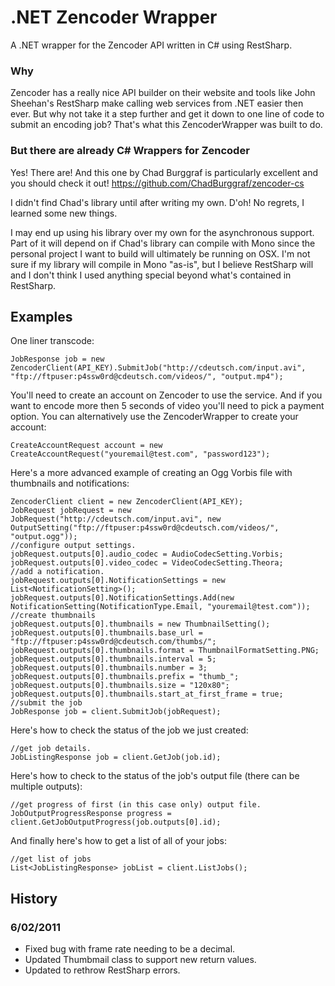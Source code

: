 # .NET Zencoder Wrapper #

A .NET wrapper for the Zencoder API written in C# using RestSharp.

### Why ###
Zencoder has a really nice API builder on their website and tools like John Sheehan's RestSharp make calling web services from .NET easier then ever. But why not take it a step further and get it down to one line of code to submit an encoding job? That's what this ZencoderWrapper was built to do.

### But there are already C# Wrappers for Zencoder ###

Yes! There are! And this one by Chad Burggraf is particularly excellent and you should check it out!
https://github.com/ChadBurggraf/zencoder-cs

I didn't find Chad's library until after writing my own. D'oh! No regrets, I learned some new things. 

I may end up using his library over my own for the asynchronous support. Part of it will depend on if Chad's library can compile with Mono since the personal project I want to build will ultimately be running on OSX. I'm not sure if my library will compile in Mono "as-is", but I believe RestSharp will and I don't think I used anything special beyond what's contained in RestSharp.

## Examples ##

One liner transcode:

    JobResponse job = new ZencoderClient(API_KEY).SubmitJob("http://cdeutsch.com/input.avi", "ftp://ftpuser:p4ssw0rd@cdeutsch.com/videos/", "output.mp4");


You'll need to create an account on Zencoder to use the service. And if you want to encode more then 5 seconds of video you'll need to pick a payment option. You can alternatively use the ZencoderWrapper to create your account:

    CreateAccountRequest account = new CreateAccountRequest("youremail@test.com", "password123");

    
Here's a more advanced example of creating an Ogg Vorbis file with thumbnails and notifications:

    ZencoderClient client = new ZencoderClient(API_KEY);
    JobRequest jobRequest = new JobRequest("http://cdeutsch.com/input.avi", new OutputSetting("ftp://ftpuser:p4ssw0rd@cdeutsch.com/videos/", "output.ogg"));
    //configure output settings.
    jobRequest.outputs[0].audio_codec = AudioCodecSetting.Vorbis;
    jobRequest.outputs[0].video_codec = VideoCodecSetting.Theora;
    //add a notification.
    jobRequest.outputs[0].NotificationSettings = new List<NotificationSetting>();
    jobRequest.outputs[0].NotificationSettings.Add(new NotificationSetting(NotificationType.Email, "youremail@test.com"));
    //create thumbnails
    jobRequest.outputs[0].thumbnails = new ThumbnailSetting();
    jobRequest.outputs[0].thumbnails.base_url = "ftp://ftpuser:p4ssw0rd@cdeutsch.com/thumbs/";
    jobRequest.outputs[0].thumbnails.format = ThumbnailFormatSetting.PNG;
    jobRequest.outputs[0].thumbnails.interval = 5;
    jobRequest.outputs[0].thumbnails.number = 3;
    jobRequest.outputs[0].thumbnails.prefix = "thumb_";
    jobRequest.outputs[0].thumbnails.size = "120x80";
    jobRequest.outputs[0].thumbnails.start_at_first_frame = true;
    //submit the job
    JobResponse job = client.SubmitJob(jobRequest);

    
Here's how to check the status of the job we just created:

    //get job details.
    JobListingResponse job = client.GetJob(job.id);

    
Here's how to check to the status of the job's output file (there can be multiple outputs):

    //get progress of first (in this case only) output file.
    JobOutputProgressResponse progress = client.GetJobOutputProgress(job.outputs[0].id);

    
And finally here's how to get a list of all of your jobs:

    //get list of jobs  
    List<JobListingResponse> jobList = client.ListJobs();  
	
## History ##

### 6/02/2011 ###
* Fixed bug with frame rate needing to be a decimal.
* Updated Thumbmail class to support new return values.
* Updated to rethrow RestSharp errors.